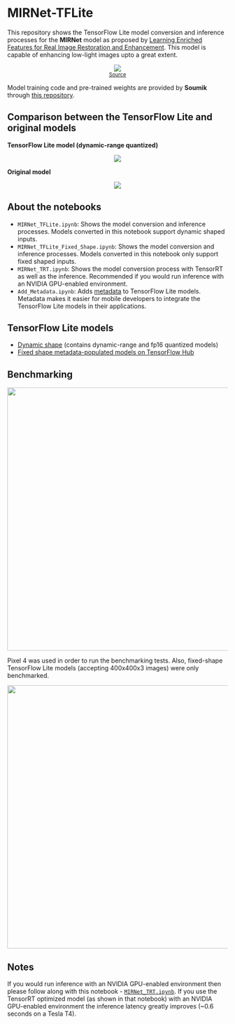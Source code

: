 # MIRNet-TFLite

This repository shows the TensorFlow Lite model conversion and inference processes for the **MIRNet** model as proposed by [Learning Enriched Features for Real Image Restoration and Enhancement](https://arxiv.org/pdf/2003.06792v2.pdf). This model is capable of enhancing low-light images upto a great extent. 

<p align="center">
<img src="https://github.com/soumik12345/MIRNet/raw/master/assets/lol_results.gif"</img><br>
<small><a href="https://github.com/soumik12345/MIRNet/blob/master/assets/lol_results.gif">Source</a></small>
</p>

Model training code and pre-trained weights are provided by **Soumik** through [this repository](https://github.com/soumik12345/MIRNet/). 

## Comparison between the TensorFlow Lite and original models

**TensorFlow Lite model (dynamic-range quantized)**

<p align="center">
<img src="https://i.ibb.co/MswgSSg/image.png"></img>
</p>
  
**Original model**

<p align="center">
<img src="https://i.ibb.co/LJVSG01/image.png"></img>
</p>

## About the notebooks

* `MIRNet_TFLite.ipynb`: Shows the model conversion and inference processes. Models converted in this notebook support dynamic shaped inputs.  
* `MIRNet_TFLite_Fixed_Shape.ipynb`: Shows the model conversion and inference processes. Models converted in this notebook only support fixed shaped inputs. 
* `MIRNet_TRT.ipynb`: Shows the model conversion process with TensorRT as well as the inference. Recommended if you would run inference with an NVIDIA GPU-enabled environment.
* `Add_Metadata.ipynb`: Adds [metadata](https://www.tensorflow.org/lite/convert/metadata) to TensorFlow Lite models. Metadata makes it easier for mobile developers to integrate the TensorFlow Lite models in their applications. 

## TensorFlow Lite models

* [Dynamic shape](https://github.com/sayakpaul/MIRNet-TFLite/releases/download/v0.1.0/dynamic_shape.zip) (contains dynamic-range and fp16 quantized models)
* [Fixed shape metadata-populated models on TensorFlow Hub](https://tfhub.dev/sayakpaul/lite-model/mirnet-fixed/dr/1)

## Benchmarking

<p align="center">
  <img src="https://i.ibb.co/xMF9dN8/Inference-Latency-ms.png" width=600/>
</p>

Pixel 4 was used in order to run the benchmarking tests. Also, fixed-shape TensorFlow Lite models (accepting 400x400x3 images) were only benchmarked.  

<p align="center">
  <img src="https://i.ibb.co/2PYMns5/Model-Size-MB.png" width=600/>
</p>

## Notes
If you would run inference with an NVIDIA GPU-enabled environment then please follow along with this notebook - [`MIRNet_TRT.ipynb`](https://github.com/sayakpaul/MIRNet-TFLite/blob/main/MIRNet_TRT.ipynb). If you use the TensorRT optimized model (as shown in that notebook) with an NVIDIA GPU-enabled environment the inference latency greatly improves (~0.6 seconds on a Tesla T4).
 
